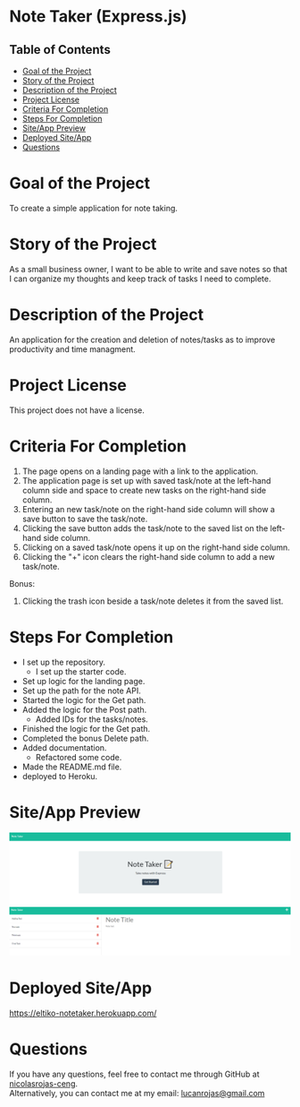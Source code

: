 
# Note Taker (Express.js)  
## Table of Contents
  
* [Goal of the Project](#Goal)
* [Story of the Project](#Story)
* [Description of the Project](#Description)
* [Project License](#License)
* [Criteria For Completion](#Criteria)
* [Steps For Completion](#Completion)
* [Site/App Preview](#Preview)
* [Deployed Site/App](#Deployed)
* [Questions](#Questions)

  
# <a name="Goal"> Goal of the Project </a>
To create a simple application for note taking.
# <a name="Story"> Story of the Project </a>
As a small business owner, I want to be able to write and save notes so that I can organize my thoughts and keep track of tasks I need to complete.
# <a name="Description"> Description of the Project </a>
An application for the creation and deletion of notes/tasks as to improve productivity and time managment.
# <a name="License"> Project License </a>
This project does not have a license.
# <a name="Criteria"> Criteria For Completion </a>
1. The page opens on a landing page with a link to the application.
2. The application page is set up with saved task/note at the left-hand column side and space to create new tasks on the right-hand side column.
3. Entering an new task/note on the right-hand side column will show a save button to save the task/note.
4. Clicking the save button adds the task/note to the saved list on the left-hand side column.
5. Clicking on a saved task/note opens it up on the right-hand side column.
6. Clicking the "+" icon clears the right-hand side column to add a new task/note.

Bonus:
1. Clicking the trash icon beside a task/note deletes it from the saved list.
# <a name="Completion"> Steps For Completion </a>
- I set up the repository.
   - I set up the starter code.
- Set up logic for the landing page.
- Set up the path for the note API.
- Started the logic for the Get path.
- Added the logic for the Post path.
   - Added IDs for the tasks/notes.
- Finished the logic for the Get path.
- Completed the bonus Delete path.
- Added documentation.
   - Refactored some code.
- Made the README.md file.
- deployed to Heroku.
# <a name="Preview"> Site/App Preview </a>
![Landing site preview](images/landing.PNG)
![App site preview](images/app.PNG)
# <a name="Deployed"> Deployed Site/App </a>
https://eltiko-notetaker.herokuapp.com/
# <a name="Questions"> Questions </a>
  If you have any questions, feel free to contact me through GitHub at 
  [nicolasrojas-ceng](https://github.com/nicolasrojas-ceng). <br>
  Alternatively, you can contact me at my email: [lucanrojas@gmail.com](mailto:lucanrojas@gmail.com)
